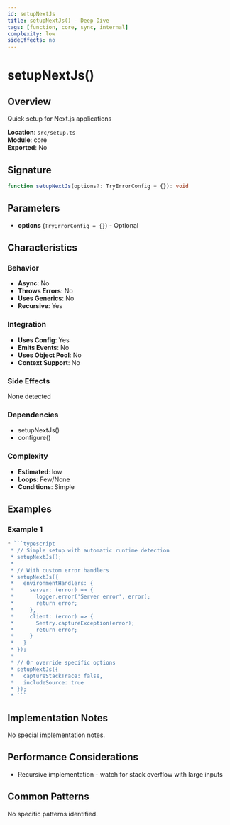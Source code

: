 ```yaml
---
id: setupNextJs
title: setupNextJs() - Deep Dive
tags: [function, core, sync, internal]
complexity: low
sideEffects: no
---
```


# setupNextJs()

## Overview
Quick setup for Next.js applications

**Location**: `src/setup.ts`  
**Module**: core  
**Exported**: No  

## Signature
```typescript
function setupNextJs(options?: TryErrorConfig = {}): void
```

## Parameters
- **options** (`TryErrorConfig = {}`) - Optional

## Characteristics

### Behavior
- **Async**: No
- **Throws Errors**: No
- **Uses Generics**: No
- **Recursive**: Yes

### Integration
- **Uses Config**: Yes
- **Emits Events**: No
- **Uses Object Pool**: No
- **Context Support**: No

### Side Effects
None detected

### Dependencies
- setupNextJs()
- configure()

### Complexity
- **Estimated**: low
- **Loops**: Few/None
- **Conditions**: Simple


## Examples

### Example 1
```typescript
* ```typescript
 * // Simple setup with automatic runtime detection
 * setupNextJs();
 *
 * // With custom error handlers
 * setupNextJs({
 *   environmentHandlers: {
 *     server: (error) => {
 *       logger.error('Server error', error);
 *       return error;
 *     },
 *     client: (error) => {
 *       Sentry.captureException(error);
 *       return error;
 *     }
 *   }
 * });
 *
 * // Or override specific options
 * setupNextJs({
 *   captureStackTrace: false,
 *   includeSource: true
 * });
 * ```
```



## Implementation Notes
No special implementation notes.

## Performance Considerations
- Recursive implementation - watch for stack overflow with large inputs

## Common Patterns
No specific patterns identified.
